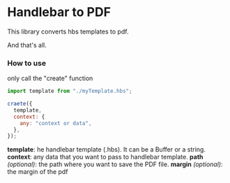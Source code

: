 # Handlebar to PDF

This library converts hbs templates to pdf.

And that's all.

### How to use

only call the "create" function

```js
import template from "./myTemplate.hbs";

craete({
  template,
  context: {
    any: "context or data",
  },
});
```

**template**: he handlebar template (.hbs). It can be a Buffer or a string.
**context**: any data that you want to pass to handlebar template.
**path** _(optional)_: the path where you want to save the PDF file.
**margin** _(optional)_: the margin of the pdf
